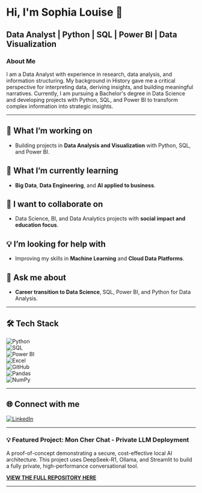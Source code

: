 # Hi, I'm Sophia Louise 👋  

## Data Analyst | Python | SQL | Power BI | Data Visualization  

### About Me  
I am a Data Analyst with experience in research, data analysis, and information structuring. My background in History gave me a critical perspective for interpreting data, deriving insights, and building meaningful narratives. Currently, I am pursuing a Bachelor's degree in Data Science and developing projects with Python, SQL, and Power BI to transform complex information into strategic insights.  

---

## 🚀 What I’m working on  
- Building projects in **Data Analysis and Visualization** with Python, SQL, and Power BI.  

## 🌱 What I’m currently learning  
- **Big Data**, **Data Engineering**, and **AI applied to business**.  

## 🤝 I want to collaborate on  
- Data Science, BI, and Data Analytics projects with **social impact and education focus**.  

## 💡 I’m looking for help with  
- Improving my skills in **Machine Learning** and **Cloud Data Platforms**.  

## 💬 Ask me about  
- **Career transition to Data Science**, SQL, Power BI, and Python for Data Analysis.

---

## 🛠️ Tech Stack  

![Python](https://img.shields.io/badge/Python-3776AB?style=for-the-badge&logo=python&logoColor=white)  
![SQL](https://img.shields.io/badge/SQL-025E8C?style=for-the-badge&logo=postgresql&logoColor=white)  
![Power BI](https://img.shields.io/badge/Power%20BI-F2C811?style=for-the-badge&logo=powerbi&logoColor=black)  
![Excel](https://img.shields.io/badge/Excel-217346?style=for-the-badge&logo=microsoft-excel&logoColor=white)  
![GitHub](https://img.shields.io/badge/GitHub-100000?style=for-the-badge&logo=github&logoColor=white)   
![Pandas](https://img.shields.io/badge/Pandas-150458?style=for-the-badge&logo=pandas&logoColor=white)  
![NumPy](https://img.shields.io/badge/Numpy-013243?style=for-the-badge&logo=numpy&logoColor=white)  


---

## 🌐 Connect with me  

[![LinkedIn](https://img.shields.io/badge/LinkedIn-0077B5?style=for-the-badge&logo=linkedin&logoColor=white)](https://www.linkedin.com/in/sophialouiserdl)  

---

### 💡 Featured Project: Mon Cher Chat - Private LLM Deployment
A proof-of-concept demonstrating a secure, cost-effective local AI architecture. This project uses DeepSeek-R1, Ollama, and Streamlit to build a fully private, high-performance conversational tool.

[**VIEW THE FULL REPOSITORY HERE**](https://github.com/sophialouiserd/mon-cher-chat)

---

